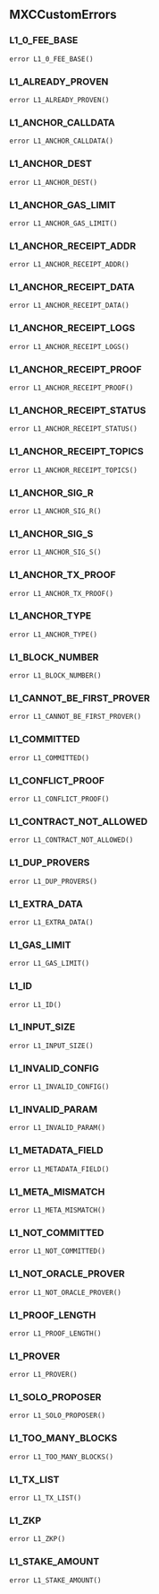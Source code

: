 ## MXCCustomErrors

### L1_0_FEE_BASE

```solidity
error L1_0_FEE_BASE()
```

### L1_ALREADY_PROVEN

```solidity
error L1_ALREADY_PROVEN()
```

### L1_ANCHOR_CALLDATA

```solidity
error L1_ANCHOR_CALLDATA()
```

### L1_ANCHOR_DEST

```solidity
error L1_ANCHOR_DEST()
```

### L1_ANCHOR_GAS_LIMIT

```solidity
error L1_ANCHOR_GAS_LIMIT()
```

### L1_ANCHOR_RECEIPT_ADDR

```solidity
error L1_ANCHOR_RECEIPT_ADDR()
```

### L1_ANCHOR_RECEIPT_DATA

```solidity
error L1_ANCHOR_RECEIPT_DATA()
```

### L1_ANCHOR_RECEIPT_LOGS

```solidity
error L1_ANCHOR_RECEIPT_LOGS()
```

### L1_ANCHOR_RECEIPT_PROOF

```solidity
error L1_ANCHOR_RECEIPT_PROOF()
```

### L1_ANCHOR_RECEIPT_STATUS

```solidity
error L1_ANCHOR_RECEIPT_STATUS()
```

### L1_ANCHOR_RECEIPT_TOPICS

```solidity
error L1_ANCHOR_RECEIPT_TOPICS()
```

### L1_ANCHOR_SIG_R

```solidity
error L1_ANCHOR_SIG_R()
```

### L1_ANCHOR_SIG_S

```solidity
error L1_ANCHOR_SIG_S()
```

### L1_ANCHOR_TX_PROOF

```solidity
error L1_ANCHOR_TX_PROOF()
```

### L1_ANCHOR_TYPE

```solidity
error L1_ANCHOR_TYPE()
```

### L1_BLOCK_NUMBER

```solidity
error L1_BLOCK_NUMBER()
```

### L1_CANNOT_BE_FIRST_PROVER

```solidity
error L1_CANNOT_BE_FIRST_PROVER()
```

### L1_COMMITTED

```solidity
error L1_COMMITTED()
```

### L1_CONFLICT_PROOF

```solidity
error L1_CONFLICT_PROOF()
```

### L1_CONTRACT_NOT_ALLOWED

```solidity
error L1_CONTRACT_NOT_ALLOWED()
```

### L1_DUP_PROVERS

```solidity
error L1_DUP_PROVERS()
```

### L1_EXTRA_DATA

```solidity
error L1_EXTRA_DATA()
```

### L1_GAS_LIMIT

```solidity
error L1_GAS_LIMIT()
```

### L1_ID

```solidity
error L1_ID()
```

### L1_INPUT_SIZE

```solidity
error L1_INPUT_SIZE()
```

### L1_INVALID_CONFIG

```solidity
error L1_INVALID_CONFIG()
```

### L1_INVALID_PARAM

```solidity
error L1_INVALID_PARAM()
```

### L1_METADATA_FIELD

```solidity
error L1_METADATA_FIELD()
```

### L1_META_MISMATCH

```solidity
error L1_META_MISMATCH()
```

### L1_NOT_COMMITTED

```solidity
error L1_NOT_COMMITTED()
```

### L1_NOT_ORACLE_PROVER

```solidity
error L1_NOT_ORACLE_PROVER()
```

### L1_PROOF_LENGTH

```solidity
error L1_PROOF_LENGTH()
```

### L1_PROVER

```solidity
error L1_PROVER()
```

### L1_SOLO_PROPOSER

```solidity
error L1_SOLO_PROPOSER()
```

### L1_TOO_MANY_BLOCKS

```solidity
error L1_TOO_MANY_BLOCKS()
```

### L1_TX_LIST

```solidity
error L1_TX_LIST()
```

### L1_ZKP

```solidity
error L1_ZKP()
```

### L1_STAKE_AMOUNT

```solidity
error L1_STAKE_AMOUNT()
```
